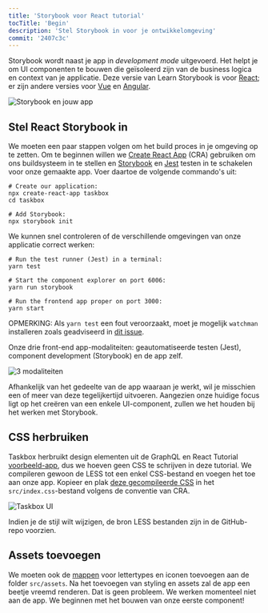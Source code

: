 ```yaml
---
title: 'Storybook voor React tutorial'
tocTitle: 'Begin'
description: 'Stel Storybook in voor je ontwikkelomgeving'
commit: '2407c3c'
---
```


Storybook wordt naast je app in _development mode_ uitgevoerd. Het helpt je om UI componenten te bouwen die geïsoleerd zijn van de business logica en context van je applicatie. Deze versie van Learn Storybook is voor [React](/intro-to-storybook/react/en/get-started); er zijn andere versies voor [Vue](/intro-to-storybook/vue/en/get-started) en [Angular](/intro-to-storybook/angular/en/get-started).

![Storybook en jouw app](/intro-to-storybook/storybook-relationship.jpg)

## Stel React Storybook in

We moeten een paar stappen volgen om het build proces in je omgeving op te zetten. Om te beginnen willen we [Create React App](https://github.com/facebook/create-react-app) (CRA) gebruiken om ons buildsysteem in te stellen en [Storybook](https://storybook.js.org/) en [Jest](https://facebook.github.io/jest/) testen in te schakelen voor onze gemaakte app. Voer daartoe de volgende commando's uit:

```shell:clipboard=false
# Create our application:
npx create-react-app taskbox
cd taskbox

# Add Storybook:
npx storybook init
```

We kunnen snel controleren of de verschillende omgevingen van onze applicatie correct werken:

```shell:clipboard=false
# Run the test runner (Jest) in a terminal:
yarn test

# Start the component explorer on port 6006:
yarn run storybook

# Run the frontend app proper on port 3000:
yarn start
```

<div class="aside">
  OPMERKING: Als <code>yarn test</code> een fout veroorzaakt, moet je mogelijk <code>watchman</code> installeren zoals geadviseerd in <a href="https://github.com/facebook/create-react-app/issues/871#issuecomment-252297884">dit issue</a>.
</div>

Onze drie front-end app-modaliteiten: geautomatiseerde testen (Jest), component development (Storybook) en de app zelf.

![3 modaliteiten](/intro-to-storybook/app-three-modalities.png)

Afhankelijk van het gedeelte van de app waaraan je werkt, wil je misschien een of meer van deze tegelijkertijd uitvoeren. Aangezien onze huidige focus ligt op het creëren van een enkele UI-component, zullen we het houden bij het werken met Storybook.

## CSS herbruiken

Taskbox herbruikt design elementen uit de GraphQL en React Tutorial [voorbeeld-app](https://www.chromatic.com/blog/graphql-react-tutorial-part-1-6), dus we hoeven geen CSS te schrijven in deze tutorial. We compileren gewoon de LESS tot een enkel CSS-bestand en voegen het toe aan onze app. Kopieer en plak [deze gecompileerde CSS](https://github.com/chromaui/learnstorybook-code/blob/master/src/index.css) in het `src/index.css`-bestand volgens de conventie van CRA.

![Taskbox UI](/intro-to-storybook/ss-browserchrome-taskbox-learnstorybook.png)

<div class="aside">
Indien je de stijl wilt wijzigen, de bron LESS bestanden zijn in de GitHub-repo voorzien.
</div>

## Assets toevoegen

We moeten ook de [mappen](https://github.com/chromaui/learnstorybook-code/tree/master/src/assets) voor lettertypes en iconen toevoegen aan de folder `src/assets`. Na het toevoegen van styling en assets zal de app een beetje vreemd renderen. Dat is geen probleem. We werken momenteel niet aan de app. We beginnen met het bouwen van onze eerste component!
